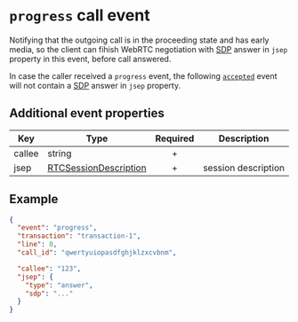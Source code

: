 # `progress` call event

Notifying that the outgoing call is in the proceeding state and has early media, so the client can fihish WebRTC negotiation with [SDP](https://developer.mozilla.org/en-US/docs/Glossary/SDP) answer in `jsep` property in this event, before call answered.

In case the caller received a `progress` event, the following [`accepted`](./accepted.md) event will not contain a [SDP](https://developer.mozilla.org/en-US/docs/Glossary/SDP) answer in `jsep` property.

## Additional event properties

| Key | Type | Required | Description |
| --- | --- | :---: | --- |
| callee | string | + | |
| jsep | [RTCSessionDescription](https://developer.mozilla.org/en-US/docs/Web/API/RTCSessionDescription) | + | session description |

## Example

```json
{
  "event": "progress",
  "transaction": "transaction-1",
  "line": 0,
  "call_id": "qwertyuiopasdfghjklzxcvbnm",

  "callee": "123",
  "jsep": {
    "type": "answer",
    "sdp": "..."
  }
}
```
